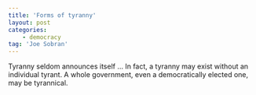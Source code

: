 ```yaml
---
title: 'Forms of tyranny'
layout: post
categories:
    - democracy
tag: 'Joe Sobran'
---
```


Tyranny seldom announces itself … In fact, a tyranny may exist without an individual tyrant. A whole government, even a democratically elected one, may be tyrannical.